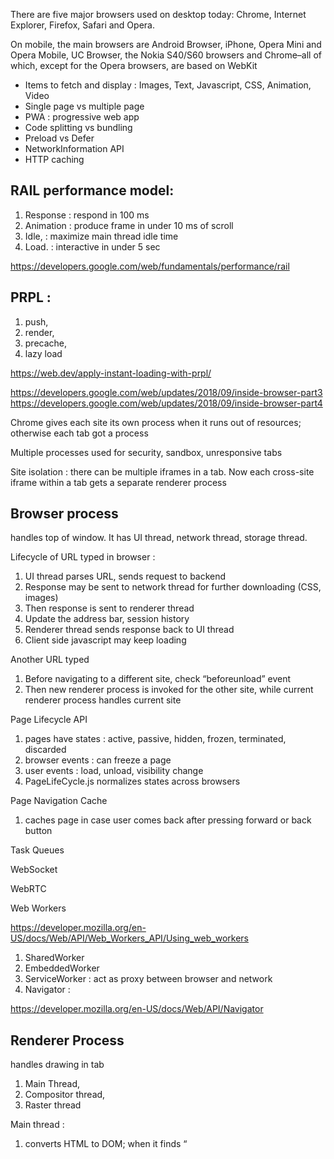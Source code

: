 
There are five major browsers used on desktop today: Chrome, Internet Explorer, Firefox, Safari and Opera. 

On mobile, the main browsers are Android Browser, iPhone, Opera Mini and Opera Mobile, UC Browser, the Nokia S40/S60 browsers and Chrome–all of which, except for the Opera browsers, are based on WebKit

* Items to fetch and display : Images, Text, Javascript, CSS, Animation, Video
* Single page vs multiple page
* PWA : progressive web app
* Code splitting vs bundling
* Preload vs Defer
* NetworkInformation API
* HTTP caching

## RAIL performance model:
1. Response : respond in 100 ms
1. Animation : produce frame in under 10 ms of scroll
1. Idle,  : maximize main thread idle time
1. Load. : interactive in under 5 sec

https://developers.google.com/web/fundamentals/performance/rail

## PRPL : 
1. push, 
1. render, 
1. precache, 
1. lazy load 

https://web.dev/apply-instant-loading-with-prpl/

https://developers.google.com/web/updates/2018/09/inside-browser-part3
https://developers.google.com/web/updates/2018/09/inside-browser-part4

Chrome gives each site its own process when it runs out of resources; otherwise each tab got a process

Multiple processes used for security, sandbox, unresponsive tabs

Site isolation : there can be multiple iframes in a tab.   Now each cross-site iframe within a tab gets a separate renderer process

## Browser process 

handles top of window.   It has UI thread, network thread, storage thread.

Lifecycle of URL typed in browser :
1. UI thread parses URL, sends request to backend
1. Response may be sent to network thread for further downloading (CSS, images)
1. Then response is sent to renderer thread
1. Update the address bar, session history
1. Renderer thread sends response back to UI thread
1. Client side javascript may keep loading

Another URL typed
1. Before navigating to a different site, check “beforeunload” event
1. Then new renderer process is invoked for the other site, while current renderer process handles current site

Page Lifecycle API
1. pages have states : active, passive, hidden, frozen, terminated, discarded
1. browser events : can freeze a page
1. user events : load, unload, visibility change
1. PageLifeCycle.js normalizes states across browsers

Page Navigation Cache
1. caches page in case user comes back after pressing forward or back button

Task Queues

WebSocket

WebRTC

Web Workers

https://developer.mozilla.org/en-US/docs/Web/API/Web_Workers_API/Using_web_workers

1. SharedWorker
1. EmbeddedWorker
1. ServiceWorker : act as proxy between browser and network
1. Navigator :

https://developer.mozilla.org/en-US/docs/Web/API/Navigator

## Renderer Process

handles drawing in tab

1. Main Thread, 
1. Compositor  thread, 
1. Raster thread

Main thread : 
1. converts HTML to DOM; when it finds “<script>”, it pauses and executes Javascript because Javascript can change document structure.  If you know it will not change doc structure, use async or defer tags.  For prefetch, use preload tag
1. then parse CSS to create Style information
1. From Style info, the Layout Tree is created with x, y coordinates
1. Then create Paint records to decide what to draw first 

For smooth animation, use “requestAnimationFrame”

How to draw the page after deciding Paint order ?  its called Rasterizing; has to be optimized for scrolling

1. Main thread : convert Layout Tree to Layer Tree
1. Compositor Thread : convert each layer into tiles.  A layer can have multiple tilings for different resolutions to handle things like zoom-in action.
1. Raster Thread : rasterize each tile and store them in GPU memory
1. Compositor Thread : Tiles gathered into compositor frame which is sent to browser process via IPC.  These compositor frames are sent to the GPU to display it on a screen

user event processing : browser process sends to renderer process

Renderer process (composite thread) finds event target and calls event listener

Non-fast scrollable region  : A region whose input event has to be sent to Main thread running in Renderer

Hit test : what is drawn at x,y point

Coalesced events

CSS is a render blocking resource
https://developers.google.com/web/fundamentals/performance/critical-rendering-path/render-blocking-css

page without CSS = "Flash of Unstyled Content" (FOUC).

Application shell keeps static assets in local cache - using ServiceWorker
https://developers.google.com/web/fundamentals/architecture/app-shell

separate content from navigation

## Javascript engine 

it is mix of interpreter and just-in-time compiler
https://mathiasbynens.be/notes/shapes-ics

All objects are dictionaries with variable : property attribute pairs

```
Object.getOwnPropertyDescriptor(object, 'foo');
```

Array is also similarly defined

### Problem : Property access needs to be optimized

Multiple objects with same keys have same “shape”

Javascript engine stores “Shape” separately from JSObject

All JavaScript engines use shapes as an optimization, but they don’t all call them shapes:

1. Academic papers call them Hidden Classes (confusing w.r.t. JavaScript classes)
1. V8 calls them Maps (confusing w.r.t. JavaScript Maps)
1. Chakra calls them Types (confusing w.r.t. JavaScript’s dynamic types and typeof)
1. JavaScriptCore calls them Structures
1. SpiderMonkey calls them Shapes

When you add a attribute to object, the Shapes form a transitive Chain

To speed up searching for an attribute, a ShapeTable is introduced (which is dictionary)

Shapes help in Inline Caching

The main motivation behind shapes is the concept of Inline Caches or ICs. ICs are the key ingredient to making JavaScript run fast! JavaScript engines use ICs to memorize information on where to find properties on objects, to reduce the number of expensive lookups.

For subsequent runs, the IC only needs to compare the shape, and if it’s the same as before, just load the value from the memorized offset.

